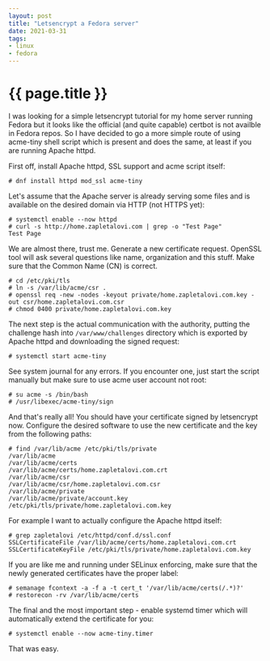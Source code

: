 ```yaml
---
layout: post
title: "Letsencrypt a Fedora server"
date: 2021-03-31
tags:
- linux
- fedora
---
```

{{ page.title }}
================

I was looking for a simple letsencrypt tutorial for my home server running
Fedora but it looks like the official (and quite capable) certbot is not
availble in Fedora repos. So I have decided to go a more simple route of using
acme-tiny shell script which is present and does the same, at least if you are
running Apache httpd.

First off, install Apache httpd, SSL support and acme script itself:

    # dnf install httpd mod_ssl acme-tiny

Let's assume that the Apache server is already serving some files and is
available on the desired domain via HTTP (not HTTPS yet):

    # systemctl enable --now httpd
    # curl -s http://home.zapletalovi.com | grep -o "Test Page"
    Test Page

We are almost there, trust me. Generate a new certificate request. OpenSSL tool
will ask several questions like name, organization and this stuff. Make sure
that the Common Name (CN) is correct.

    # cd /etc/pki/tls
    # ln -s /var/lib/acme/csr .
    # openssl req -new -nodes -keyout private/home.zapletalovi.com.key -out csr/home.zapletalovi.com.csr
    # chmod 0400 private/home.zapletalovi.com.key

The next step is the actual communication with the authority, putting the
challenge hash into `/var/www/challenges` directory which is exported by Apache
httpd and downloading the signed request:

    # systemctl start acme-tiny

See system journal for any errors. If you encounter one, just start the script
manually but make sure to use acme user account not root:

    # su acme -s /bin/bash
    # /usr/libexec/acme-tiny/sign

And that's really all! You should have your certificate signed by letsencrypt
now. Configure the desired software to use the new certificate and the key from
the following paths:

    # find /var/lib/acme /etc/pki/tls/private
    /var/lib/acme
    /var/lib/acme/certs
    /var/lib/acme/certs/home.zapletalovi.com.crt
    /var/lib/acme/csr
    /var/lib/acme/csr/home.zapletalovi.com.csr
    /var/lib/acme/private
    /var/lib/acme/private/account.key
    /etc/pki/tls/private/home.zapletalovi.com.key

For example I want to actually configure the Apache httpd itself:

    # grep zapletalovi /etc/httpd/conf.d/ssl.conf
    SSLCertificateFile /var/lib/acme/certs/home.zapletalovi.com.crt
    SSLCertificateKeyFile /etc/pki/tls/private/home.zapletalovi.com.key

If you are like me and running under SELinux enforcing, make sure that the
newly generated certificates have the proper label:

    # semanage fcontext -a -f a -t cert_t '/var/lib/acme/certs(/.*)?'
    # restorecon -rv /var/lib/acme/certs

The final and the most important step - enable systemd timer which will
automatically extend the certificate for you:

    # systemctl enable --now acme-tiny.timer

That was easy.
